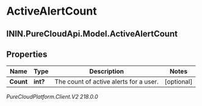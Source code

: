 # ActiveAlertCount

## ININ.PureCloudApi.Model.ActiveAlertCount

## Properties

|Name | Type | Description | Notes|
|------------ | ------------- | ------------- | -------------|
| **Count** | **int?** | The count of active alerts for a user. | [optional] |



_PureCloudPlatform.Client.V2 218.0.0_
